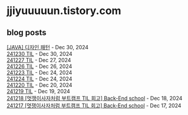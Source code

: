 # jjiyuuuuun.tistory.com
## blog posts
[[JAVA] 디자인 패턴](https://jjiyuuuuun.tistory.com/41) - Dec 30, 2024<br>
[241230 TIL](https://jjiyuuuuun.tistory.com/40) - Dec 30, 2024<br>
[241227 TIL](https://jjiyuuuuun.tistory.com/38) - Dec 27, 2024<br>
[241226 TIL](https://jjiyuuuuun.tistory.com/37) - Dec 26, 2024<br>
[241223 TIL](https://jjiyuuuuun.tistory.com/36) - Dec 24, 2024<br>
[241224 TIL](https://jjiyuuuuun.tistory.com/35) - Dec 24, 2024<br>
[241220 TIL](https://jjiyuuuuun.tistory.com/34) - Dec 20, 2024<br>
[241219 TIL](https://jjiyuuuuun.tistory.com/33) - Dec 19, 2024<br>
[241218 [멋쟁이사자처럼 부트캠프 TIL 회고] Back-End school](https://jjiyuuuuun.tistory.com/32) - Dec 18, 2024<br>
[241217 [멋쟁이사자처럼 부트캠프 TIL 회고] Back-End school](https://jjiyuuuuun.tistory.com/31) - Dec 17, 2024<br>
